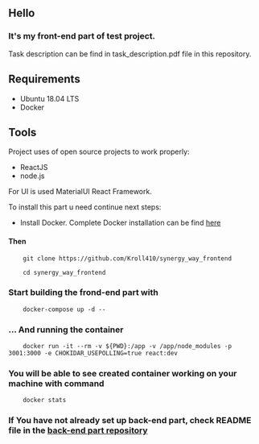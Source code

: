 
## Hello

### It's my front-end part of test project. 
Task description can be find in task_description.pdf file in this repository.

## Requirements
- Ubuntu 18.04 LTS
- Docker

## Tools
Project uses of open source projects to work properly:
- ReactJS 
- node.js

For UI is used MaterialUI React Framework.

To install this part u need continue next steps:
- Install Docker. Complete Docker installation can be find [here](https://docs.docker.com/engine/install/ubuntu/)

#### Then

```
    git clone https://github.com/Kroll410/synergy_way_frontend
    
    cd synergy_way_frontend
```

### Start building the frond-end part with 
```
    docker-compose up -d --
```
### ... And running the container
```
    docker run -it --rm -v ${PWD}:/app -v /app/node_modules -p 3001:3000 -e CHOKIDAR_USEPOLLING=true react:dev 
```

### You will be able to see created container working on your machine with command
```
    docker stats
```

### If You have not already set up back-end part, check README file in the [back-end part repository](https://github.com/Kroll410/synergy_way_backend)




   
